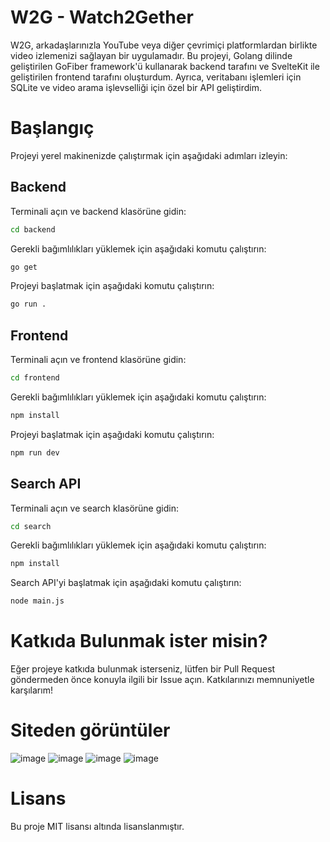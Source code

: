 # W2G - Watch2Gether
W2G, arkadaşlarınızla YouTube veya diğer çevrimiçi platformlardan birlikte video izlemenizi sağlayan bir uygulamadır. Bu projeyi, Golang dilinde geliştirilen GoFiber framework'ü kullanarak backend tarafını ve SvelteKit ile geliştirilen frontend tarafını oluşturdum. Ayrıca, veritabanı işlemleri için SQLite ve video arama işlevselliği için özel bir API geliştirdim.

# Başlangıç
Projeyi yerel makinenizde çalıştırmak için aşağıdaki adımları izleyin:

## Backend
Terminali açın ve backend klasörüne gidin:
```sh
cd backend
```

Gerekli bağımlılıkları yüklemek için aşağıdaki komutu çalıştırın:
```sh
go get
```

Projeyi başlatmak için aşağıdaki komutu çalıştırın:
```sh
go run .
```

## Frontend
Terminali açın ve frontend klasörüne gidin:
```sh
cd frontend
```
Gerekli bağımlılıkları yüklemek için aşağıdaki komutu çalıştırın:
```sh
npm install
```
Projeyi başlatmak için aşağıdaki komutu çalıştırın:
```sh
npm run dev
```
## Search API
Terminali açın ve search klasörüne gidin:
```sh
cd search
```
Gerekli bağımlılıkları yüklemek için aşağıdaki komutu çalıştırın:
```sh
npm install
```
Search API'yi başlatmak için aşağıdaki komutu çalıştırın:
```sh
node main.js
```

# Katkıda Bulunmak ister misin?
Eğer projeye katkıda bulunmak isterseniz, lütfen bir Pull Request göndermeden önce konuyla ilgili bir Issue açın. Katkılarınızı memnuniyetle karşılarım!

# Siteden görüntüler
![image](https://github.com/Hasan-Kilici/full-stack-w2g/assets/105741983/42ff965f-4aea-4236-9c35-04528f88a70e)
![image](https://github.com/Hasan-Kilici/full-stack-w2g/assets/105741983/a5fbb2b4-d9fb-4cfd-be49-38b944ef3d8f)
![image](https://github.com/Hasan-Kilici/full-stack-w2g/assets/105741983/d33a21eb-2e2c-41fe-b7e0-ea69154f4a5e)
![image](https://github.com/Hasan-Kilici/full-stack-w2g/assets/105741983/b25892a0-4bfb-460c-b3e8-9bc686183a22)


# Lisans
Bu proje MIT lisansı altında lisanslanmıştır.
